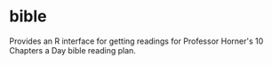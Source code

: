 # bible

Provides an R interface for getting readings for Professor Horner's 10 Chapters a Day bible reading plan.
